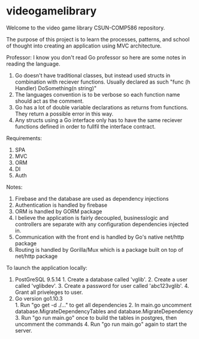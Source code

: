# videogamelibrary

Welcome to the video game library CSUN-COMP586 repository.

The purpose of this project is to learn the processes, patterns, and
school of thought into creating an application using MVC architecture.

Professor:
  I know you don't read Go professor so here are some notes in reading the language.
  1.  Go doesn't have traditional classes, but instead used structs in combination with
      reciever functions.  Usually declared as such "func (h Handler) DoSomething(n string)"
  2.  The languages convention is to be verbose so each function name should act as the comment.
  3.  Go has a lot of double variable declarations as returns from functions.  They return
      a possible error in this way.
  4.  Any structs using a Go interface only has to have the same reciever functions defined
      in order to fullfil the interface contract.

Requirements:
  1.  SPA
  2.  MVC
  3.  ORM
  4.  DI
  5.  Auth

Notes:
  1.  Firebase and the database are used as dependency injections
  2.  Authentication is handled by firebase
  3.  ORM is handled by GORM package
  4.  I believe the application is fairly decoupled, businesslogic and controllers are separate
      with any configuration dependencies injected in.
  5.  Communication with the front end is handled by Go's native net/http package
  6.  Routing is handled by Gorilla/Mux which is a package built on top of net/http package  

To launch the application locally:
  1.  PostGreSQL 9.5.14
    1.  Create a database called 'vglib'.
    2.  Create a user called 'vglibdev'.
    3.  Create a password for user called 'abc123vglib'.
    4.  Grant all priveleges to user.
  2.  Go version go1.10.3    
    1.  Run "go get -d ./..." to get all dependencies
    2.  In main.go uncomment database.MigrateDependencyTables and database.MigrateDependency
    3.  Run "go run main.go" once to build the tables in postgres, then uncomment the commands
    4.  Run "go run main.go" again to start the server.    

 


